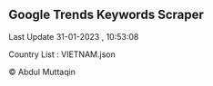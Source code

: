 

## Google Trends Keywords Scraper 
 
Last Update 31-01-2023 , 10:53:08

Country List :
VIETNAM.json



© Abdul Muttaqin 
